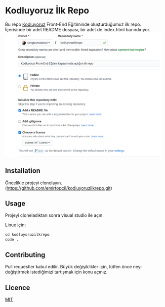 # Kodluyoruz İlk Repo
Bu repo [Kodluyoruz](https://www.kodluyoruz.org/) Front-End Eğitiminde oluşturduğumuz ilk repo. İçerisinde bir adet README dosyası, bir adet de index.html barındırıyor.
![alt text](https://github.com/Kodluyoruz/taskforce/raw/main/git/odev1/figures/github.png)


## Installation
Öncelikle projeyi clonelayın.(https://github.com/emirtopcil/kodluyoruzilkrepo.git)

## Usage
Projeyi cloneladıktan sonra visual studio ile açın.

Linux için:

    cd kodluyoruzilkrepo
    code .

## Contributing
Pull requestler kabul edilir. Büyük değişiklikler için, lütfen önce neyi değiştirmek istediğimizi tartışmak için konu açınız.

## Licence
[MIT](https://choosealicense.com/licenses/mit/)